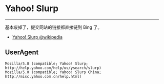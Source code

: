 
# Yahoo! Slurp

----

基本废掉了，提交网站的链接都直接链到 Bing 了。

* [Yahoo! Slurp @wikipedia](http://en.wikipedia.org/wiki/Yahoo!_Slurp)

## UserAgent

```
Mozilla/5.0 (compatible; Yahoo! Slurp; http://help.yahoo.com/help/us/ysearch/slurp)
Mozilla/5.0 (compatible; Yahoo! Slurp China; http://misc.yahoo.com.cn/help.html)
```
